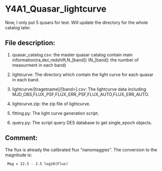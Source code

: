 # Y4A1_Quasar_lightcurve


Now, I only put 5 qusars for test. Will update the directory for the whole catalog later.


## File description:

1. quasar_catalog.csv: the master quasar catalog contain main information(ra,dec,redshift,N_[band])
   (N_[band]: the number of measurment in each band)
        
2. lightcurve: The directory which contain the light curve for each quasar in each band.

3. lightcurve/[tragetname]/[band>].csv: The lightcurve data including MJD_OBS,FLUX_PSF,FLUX_ERR_PSF,FLUX_AUTO,FLUX_ERR_AUTO.

4. lightcurve.zip: the zip file of lightcurve.

5. fitting.py: The light curve generation script.

6. query.py: The script query DES database to get single_epoch objects.

## Comment:

The flux is already the calibrated flux "nanomaggies".
The conversion to the magnitude is:
```
 Mag = 22.5 - 2.5 log10(Flux)
```

